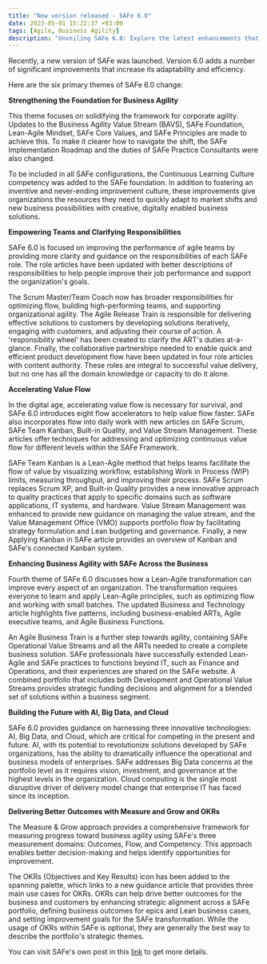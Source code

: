 ```yaml
---
title: "New version released - SAFe 6.0"
date: 2023-05-01 15:22:37 +03:00
tags: [Agile, Business Agility]
description: "Unveiling SAFe 6.0: Explore the latest enhancements that enhance adaptability and efficiency in our new blog post"
---
```


Recently, a new version of SAFe was launched. Version 6.0 adds a number of significant improvements that increase its adaptability and efficiency.

Here are the six primary themes of SAFe 6.0 change:

**Strengthening the Foundation for Business Agility**
  
This theme focuses on solidifying the framework for corporate agility. Updates to the Business Agility Value Stream (BAVS), SAFe Foundation, Lean-Agile Mindset, SAFe Core Values, and SAFe Principles are made to achieve this. To make it clearer how to navigate the shift, the SAFe Implementation Roadmap and the duties of SAFe Practice Consultants were also changed.

To be included in all SAFe configurations, the Continuous Learning Culture competency was added to the SAFe foundation. In addition to fostering an inventive and never-ending improvement culture, these improvements give organizations the resources they need to quickly adapt to market shifts and new business possibilities with creative, digitally enabled business solutions.

**Empowering Teams and Clarifying Responsibilities**

SAFe 6.0 is focused on improving the performance of agile teams by providing more clarity and guidance on the responsibilities of each SAFe role. The role articles have been updated with better descriptions of responsibilities to help people improve their job performance and support the organization's goals.

The Scrum Master/Team Coach now has broader responsibilities for optimizing flow, building high-performing teams, and supporting organizational agility. The Agile Release Train is responsible for delivering effective solutions to customers by developing solutions iteratively, engaging with customers, and adjusting their course of action. A 'responsibility wheel' has been created to clarify the ART's duties at-a-glance. Finally, the collaborative partnerships needed to enable quick and efficient product development flow have been updated in four role articles with content authority. These roles are integral to successful value delivery, but no one has all the domain knowledge or capacity to do it alone.

**Accelerating Value Flow**
 
In the digital age, accelerating value flow is necessary for survival, and SAFe 6.0 introduces eight flow accelerators to help value flow faster. SAFe also incorporates flow into daily work with new articles on SAFe Scrum, SAFe Team Kanban, Built-in Quality, and Value Stream Management. These articles offer techniques for addressing and optimizing continuous value flow for different levels within the SAFe Framework.

SAFe Team Kanban is a Lean-Agile method that helps teams facilitate the flow of value by visualizing workflow, establishing Work in Process (WIP) limits, measuring throughput, and improving their process. SAFe Scrum replaces Scrum XP, and Built-in Quality provides a new innovative approach to quality practices that apply to specific domains such as software applications, IT systems, and hardware. Value Stream Management was enhanced to provide new guidance on managing the value stream, and the Value Management Office (VMO) supports portfolio flow by facilitating strategy formulation and Lean budgeting and governance. Finally, a new Applying Kanban in SAFe article provides an overview of Kanban and SAFe's connected Kanban system.

**Enhancing Business Agility with SAFe Across the Business**

Fourth theme of SAFe 6.0 discusses how a Lean-Agile transformation can improve every aspect of an organization. The transformation requires everyone to learn and apply Lean-Agile principles, such as optimizing flow and working with small batches. The updated Business and Technology article highlights five patterns, including business-enabled ARTs, Agile executive teams, and Agile Business Functions.

An Agile Business Train is a further step towards agility, containing SAFe Operational Value Streams and all the ARTs needed to create a complete business solution. SAFe professionals have successfully extended Lean-Agile and SAFe practices to functions beyond IT, such as Finance and Operations, and their experiences are shared on the SAFe website. A combined portfolio that includes both Development and Operational Value Streams provides strategic funding decisions and alignment for a blended set of solutions within a business segment.

**Building the Future with AI, Big Data, and Cloud**

SAFe 6.0 provides guidance on harnessing three innovative technologies: AI, Big Data, and Cloud, which are critical for competing in the present and future. AI, with its potential to revolutionize solutions developed by SAFe organizations, has the ability to dramatically influence the operational and business models of enterprises. SAFe addresses Big Data concerns at the portfolio level as it requires vision, investment, and governance at the highest levels in the organization. Cloud computing is the single most disruptive driver of delivery model change that enterprise IT has faced since its inception.

**Delivering Better Outcomes with Measure and Grow and OKRs**

The Measure & Grow approach provides a comprehensive framework for measuring progress toward business agility using SAFe's three measurement domains: Outcomes, Flow, and Competency. This approach enables better decision-making and helps identify opportunities for improvement.

The OKRs (Objectives and Key Results) icon has been added to the spanning palette, which links to a new guidance article that provides three main use cases for OKRs. OKRs can help drive better outcomes for the business and customers by enhancing strategic alignment across a SAFe portfolio, defining business outcomes for epics and Lean business cases, and setting improvement goals for the SAFe transformation. While the usage of OKRs within SAFe is optional, they are generally the best way to describe the portfolio's strategic themes.

You can visit SAFe's own post in this [link](https://scaledagileframework.com/whats-new-in-safe-6-0/) to get more details.
